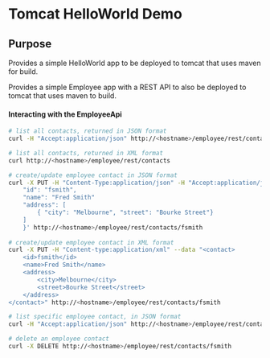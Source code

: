 Tomcat HelloWorld Demo
=====================

Purpose
--

Provides a simple HelloWorld app to be deployed to tomcat that uses maven for build.

Provides a simple Employee app with a REST API to also be deployed to tomcat that uses maven to build.

#### Interacting with the EmployeeApi
```bash
# list all contacts, returned in JSON format
curl -H "Accept:application/json" http://<hostname>/employee/rest/contacts

# list all contacts, returned in XML format
curl http://<hostname>/employee/rest/contacts

# create/update employee contact in JSON format
curl -X PUT -H "Content-Type:application/json" -H "Accept:application/json" --data '{
	"id": "fsmith",
	"name": "Fred Smith"
	"address": [
		{ "city": "Melbourne", "street": "Bourke Street"} 
	]
    }' http://<hostname>/employee/rest/contacts/fsmith
    
# create/update employee contact in XML format
curl -X PUT -H "Content-type:application/xml" --data "<contact>
	<id>fsmith</id>
	<name>Fred Smith</name>
	<address>
		<city>Melbourne</city>
		<street>Bourke Street</street>
	</address>
</contact>" http://<hostname>/employee/rest/contacts/fsmith

# list specific employee contact, in JSON format
curl -H "Accept:application/json" http://<hostname>/employee/rest/contacts/fsmith

# delete an employee contact
curl -X DELETE http://<hostname>/employee/rest/contacts/fsmith
```
